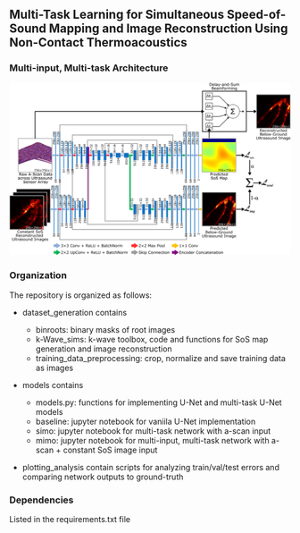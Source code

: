 ## Multi-Task Learning for Simultaneous Speed-of-Sound Mapping and Image Reconstruction Using Non-Contact Thermoacoustics

### Multi-input, Multi-task Architecture
![Architecture](https://raw.githubusercontent.com/maxlwang/mtl-sos-recon/master/models/mtl_model2.png)

### Organization
The repository is organized as follows:

- dataset_generation contains 
  - binroots: binary masks of root images
  - k-Wave_sims: k-wave toolbox, code and functions for SoS map generation and image reconstruction   
  - training_data_preprocessing: crop, normalize and save training data as images

- models contains
  - models.py: functions for implementing U-Net and multi-task U-Net models
  - baseline: jupyter notebook for vaniila U-Net implementation
  - simo: jupyter notebook for multi-task network with a-scan input
  - mimo: jupyter notebook for multi-input, multi-task network with a-scan + constant SoS image input

- plotting_analysis contain scripts for analyzing train/val/test errors and comparing network outputs to ground-truth 

### Dependencies
Listed in the requirements.txt file
